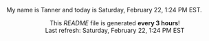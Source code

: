 My name is Tanner and today is Saturday, February 22, 1:24 PM EST.

<p align="center">This <i>README</i> file is generated <b>every 3 hours</b>!</br>Last refresh: Saturday, February 22, 1:24 PM EST<br /></p>
